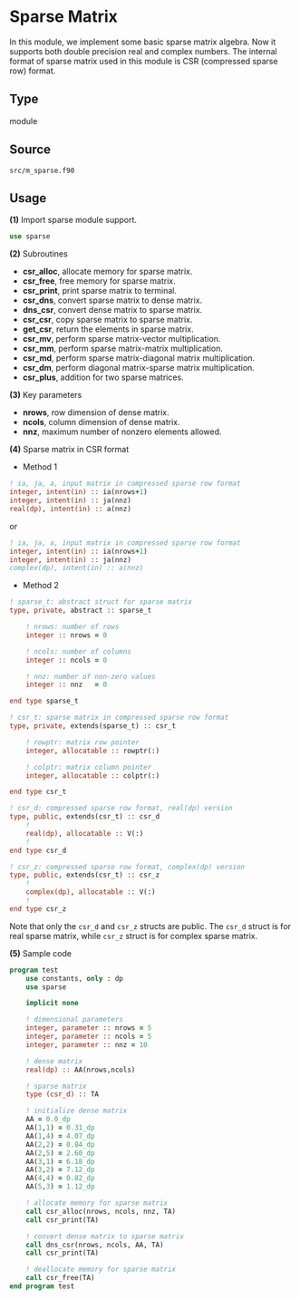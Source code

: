 # Sparse Matrix

In this module, we implement some basic sparse matrix algebra. Now it supports both double precision real and complex numbers. The internal format of sparse matrix used in this module is CSR (compressed sparse row) format.

## Type

module

## Source

`src/m_sparse.f90`

## Usage

**(1)** Import sparse module support.

```fortran
use sparse
```

**(2)** Subroutines

* **csr_alloc**, allocate memory for sparse matrix.
* **csr_free**, free memory for sparse matrix.
* **csr_print**, print sparse matrix to terminal.
* **csr_dns**, convert sparse matrix to dense matrix.
* **dns_csr**, convert dense matrix to sparse matrix.
* **csr_csr**, copy sparse matrix to sparse matrix.
* **get_csr**, return the elements in sparse matrix.
* **csr_mv**, perform sparse matrix-vector multiplication.
* **csr_mm**, perform sparse matrix-matrix multiplication.
* **csr_md**, perform sparse matrix-diagonal matrix multiplication.
* **csr_dm**, perform diagonal matrix-sparse matrix multiplication.
* **csr_plus**, addition for two sparse matrices.

**(3)** Key parameters

* **nrows**, row dimension of dense matrix.
* **ncols**, column dimension of dense matrix.
* **nnz**, maximum number of nonzero elements allowed.

**(4)** Sparse matrix in CSR format

* Method 1

```fortran
! ia, ja, a, input matrix in compressed sparse row format
integer, intent(in) :: ia(nrows+1)
integer, intent(in) :: ja(nnz)
real(dp), intent(in) :: a(nnz)
```

or

```fortran
! ia, ja, a, input matrix in compressed sparse row format
integer, intent(in) :: ia(nrows+1)
integer, intent(in) :: ja(nnz)
complex(dp), intent(in) :: a(nnz)
```

* Method 2

```fortran
! sparse_t: abstract struct for sparse matrix
type, private, abstract :: sparse_t

    ! nrows: number of rows
    integer :: nrows = 0

    ! ncols: number of columns
    integer :: ncols = 0

    ! nnz: number of non-zero values
    integer :: nnz   = 0

end type sparse_t

! csr_t: sparse matrix in compressed sparse row format
type, private, extends(sparse_t) :: csr_t

    ! rowptr: matrix row pointer
    integer, allocatable :: rowptr(:)

    ! colptr: matrix column pointer
    integer, allocatable :: colptr(:)

end type csr_t

! csr_d: compressed sparse row format, real(dp) version
type, public, extends(csr_t) :: csr_d
    !
    real(dp), allocatable :: V(:)
    !
end type csr_d

! csr_z: compressed sparse row format, complex(dp) version
type, public, extends(csr_t) :: csr_z
    !
    complex(dp), allocatable :: V(:)
    !
end type csr_z
```

Note that only the `csr_d` and `csr_z` structs are public. The `csr_d` struct is for real sparse matrix, while `csr_z` struct is for complex sparse matrix.

**(5)** Sample code

```fortran
program test
    use constants, only : dp
    use sparse

    implicit none

    ! dimensional parameters
    integer, parameter :: nrows = 5
    integer, parameter :: ncols = 5
    integer, parameter :: nnz = 10

    ! dense matrix
    real(dp) :: AA(nrows,ncols)

    ! sparse matrix
    type (csr_d) :: TA

    ! initialize dense matrix
    AA = 0.0_dp
    AA(1,1) = 0.31_dp
    AA(1,4) = 4.07_dp
    AA(2,2) = 0.84_dp
    AA(2,5) = 2.60_dp
    AA(3,1) = 6.18_dp
    AA(3,2) = 7.12_dp
    AA(4,4) = 0.82_dp
    AA(5,3) = 1.12_dp

    ! allocate memory for sparse matrix
    call csr_alloc(nrows, ncols, nnz, TA)
    call csr_print(TA)

    ! convert dense matrix to sparse matrix
    call dns_csr(nrows, ncols, AA, TA)
    call csr_print(TA)

    ! deallocate memory for sparse matrix
    call csr_free(TA)
end program test
```
